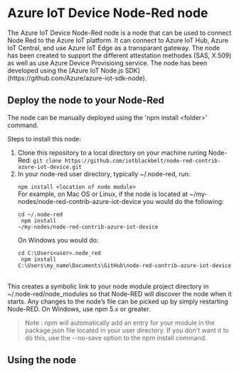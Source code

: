 # Azure IoT Device Node-Red node
<p>The Azure IoT Device Node-Red node is a node that can be used to connect Node Red to the Azure IoT platform. It can connect to Azure IoT Hub, Azure IoT Central, and use Azure IoT Edge as a transparant gateway. The node has been created to support the different attestation methodes (SAS, X.509) as well as use Azure Device Provisioing service. The node has been developed using the [Azure IoT Node.js SDK](https://github.com/Azure/azure-iot-sdk-node).</p>

## Deploy the node to your Node-Red
<p>The node can be manually deployed using the 'npm install &lt;folder&gt;' command. 

Steps to install this node:
<ol>
<li>Clone this repository to a local directory on your machine runing Node-Red: <code>git clone https://github.com/iotblackbelt/node-red-contrib-azure-iot-device.git</code></li>
<li>
In your node-red user directory, typically ~/.node-red, run:

<code>npm install &lt;location of node module&gt;</code><br/>
For example, on Mac OS or Linux, if the node is located at ~/my-nodes/node-red-contrib-azure-iot-device you would do the following:

<code>cd ~/.node-red<br/>
npm install ~/my-nodes/node-red-contrib-azure-iot-device</code>

On Windows you would do:

<code>cd C:\Users\<user>\.node_red<br/>
npm install C:\Users\my_name\Documents\GitHub\node-red-contrib-azure-iot-device</code><br/></li>
</ol><br/>
This creates a symbolic link to your node module project directory in ~/.node-red/node_modules so that Node-RED will discover the node when it starts. Any changes to the node’s file can be picked up by simply restarting Node-RED. On Windows, use npm 5.x or greater.<br/>

>Note : npm will automatically add an entry for your module in the package.json file located in your user directory. If you don't want it to do this, use the --no-save option to the npm install command.</p>

## Using the node
